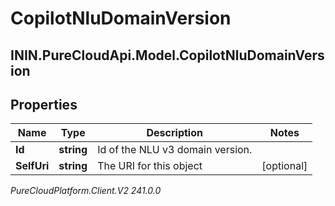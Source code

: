 # CopilotNluDomainVersion

## ININ.PureCloudApi.Model.CopilotNluDomainVersion

## Properties

|Name | Type | Description | Notes|
|------------ | ------------- | ------------- | -------------|
| **Id** | **string** | Id of the NLU v3 domain version. | |
| **SelfUri** | **string** | The URI for this object | [optional] |



_PureCloudPlatform.Client.V2 241.0.0_
